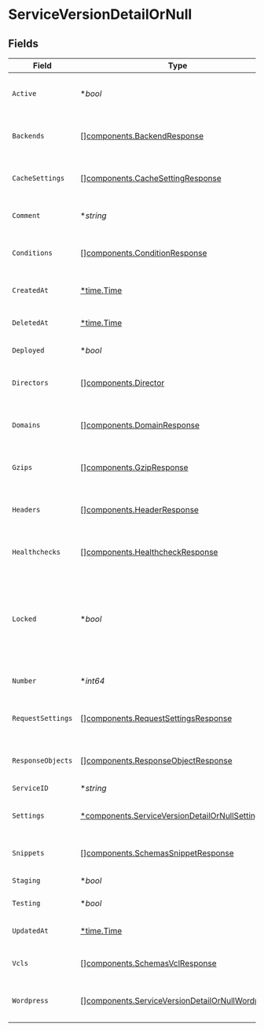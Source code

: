 # ServiceVersionDetailOrNull


## Fields

| Field                                                                                                              | Type                                                                                                               | Required                                                                                                           | Description                                                                                                        | Example                                                                                                            |
| ------------------------------------------------------------------------------------------------------------------ | ------------------------------------------------------------------------------------------------------------------ | ------------------------------------------------------------------------------------------------------------------ | ------------------------------------------------------------------------------------------------------------------ | ------------------------------------------------------------------------------------------------------------------ |
| `Active`                                                                                                           | **bool*                                                                                                            | :heavy_minus_sign:                                                                                                 | Whether this is the active version or not.                                                                         |                                                                                                                    |
| `Backends`                                                                                                         | [][components.BackendResponse](../../models/components/backendresponse.md)                                         | :heavy_minus_sign:                                                                                                 | List of backends associated to this service.                                                                       |                                                                                                                    |
| `CacheSettings`                                                                                                    | [][components.CacheSettingResponse](../../models/components/cachesettingresponse.md)                               | :heavy_minus_sign:                                                                                                 | List of cache settings associated to this service.                                                                 |                                                                                                                    |
| `Comment`                                                                                                          | **string*                                                                                                          | :heavy_minus_sign:                                                                                                 | A freeform descriptive note.                                                                                       |                                                                                                                    |
| `Conditions`                                                                                                       | [][components.ConditionResponse](../../models/components/conditionresponse.md)                                     | :heavy_minus_sign:                                                                                                 | List of conditions associated to this service.                                                                     |                                                                                                                    |
| `CreatedAt`                                                                                                        | [*time.Time](https://pkg.go.dev/time#Time)                                                                         | :heavy_minus_sign:                                                                                                 | Date and time in ISO 8601 format.                                                                                  | 2020-04-09T18:14:30Z                                                                                               |
| `DeletedAt`                                                                                                        | [*time.Time](https://pkg.go.dev/time#Time)                                                                         | :heavy_minus_sign:                                                                                                 | Date and time in ISO 8601 format.                                                                                  | 2020-04-09T18:14:30Z                                                                                               |
| `Deployed`                                                                                                         | **bool*                                                                                                            | :heavy_minus_sign:                                                                                                 | Unused at this time.                                                                                               |                                                                                                                    |
| `Directors`                                                                                                        | [][components.Director](../../models/components/director.md)                                                       | :heavy_minus_sign:                                                                                                 | List of directors associated to this service.                                                                      |                                                                                                                    |
| `Domains`                                                                                                          | [][components.DomainResponse](../../models/components/domainresponse.md)                                           | :heavy_minus_sign:                                                                                                 | List of domains associated to this service.                                                                        |                                                                                                                    |
| `Gzips`                                                                                                            | [][components.GzipResponse](../../models/components/gzipresponse.md)                                               | :heavy_minus_sign:                                                                                                 | List of gzip rules associated to this service.                                                                     |                                                                                                                    |
| `Headers`                                                                                                          | [][components.HeaderResponse](../../models/components/headerresponse.md)                                           | :heavy_minus_sign:                                                                                                 | List of headers associated to this service.                                                                        |                                                                                                                    |
| `Healthchecks`                                                                                                     | [][components.HealthcheckResponse](../../models/components/healthcheckresponse.md)                                 | :heavy_minus_sign:                                                                                                 | List of healthchecks associated to this service.                                                                   |                                                                                                                    |
| `Locked`                                                                                                           | **bool*                                                                                                            | :heavy_minus_sign:                                                                                                 | Whether this version is locked or not. Objects can not be added or edited on locked versions.                      |                                                                                                                    |
| `Number`                                                                                                           | **int64*                                                                                                           | :heavy_minus_sign:                                                                                                 | The number of this version.                                                                                        | 1                                                                                                                  |
| `RequestSettings`                                                                                                  | [][components.RequestSettingsResponse](../../models/components/requestsettingsresponse.md)                         | :heavy_minus_sign:                                                                                                 | List of request settings for this service.                                                                         |                                                                                                                    |
| `ResponseObjects`                                                                                                  | [][components.ResponseObjectResponse](../../models/components/responseobjectresponse.md)                           | :heavy_minus_sign:                                                                                                 | List of response objects for this service.                                                                         |                                                                                                                    |
| `ServiceID`                                                                                                        | **string*                                                                                                          | :heavy_minus_sign:                                                                                                 | N/A                                                                                                                | SU1Z0isxPaozGVKXdv0eY                                                                                              |
| `Settings`                                                                                                         | [*components.ServiceVersionDetailOrNullSettings](../../models/components/serviceversiondetailornullsettings.md)    | :heavy_minus_sign:                                                                                                 | List of default settings for this service.                                                                         |                                                                                                                    |
| `Snippets`                                                                                                         | [][components.SchemasSnippetResponse](../../models/components/schemassnippetresponse.md)                           | :heavy_minus_sign:                                                                                                 | List of VCL snippets for this service.                                                                             |                                                                                                                    |
| `Staging`                                                                                                          | **bool*                                                                                                            | :heavy_minus_sign:                                                                                                 | Unused at this time.                                                                                               |                                                                                                                    |
| `Testing`                                                                                                          | **bool*                                                                                                            | :heavy_minus_sign:                                                                                                 | Unused at this time.                                                                                               |                                                                                                                    |
| `UpdatedAt`                                                                                                        | [*time.Time](https://pkg.go.dev/time#Time)                                                                         | :heavy_minus_sign:                                                                                                 | Date and time in ISO 8601 format.                                                                                  | 2020-04-09T18:14:30Z                                                                                               |
| `Vcls`                                                                                                             | [][components.SchemasVclResponse](../../models/components/schemasvclresponse.md)                                   | :heavy_minus_sign:                                                                                                 | List of VCL files for this service.                                                                                |                                                                                                                    |
| `Wordpress`                                                                                                        | [][components.ServiceVersionDetailOrNullWordpress](../../models/components/serviceversiondetailornullwordpress.md) | :heavy_minus_sign:                                                                                                 | A list of Wordpress rules with this service.                                                                       |                                                                                                                    |